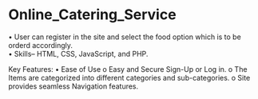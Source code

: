 # Online_Catering_Service
•	User can register in the site and select the food option which is to be orderd accordingly.             
•	Skills– HTML, CSS, JavaScript, and PHP.

Key Features:
•	Ease of Use
         o	 Easy and Secure Sign-Up or Log in.
         o	 The Items are categorized into different categories and sub-categories.
         o	 Site provides seamless Navigation features.

